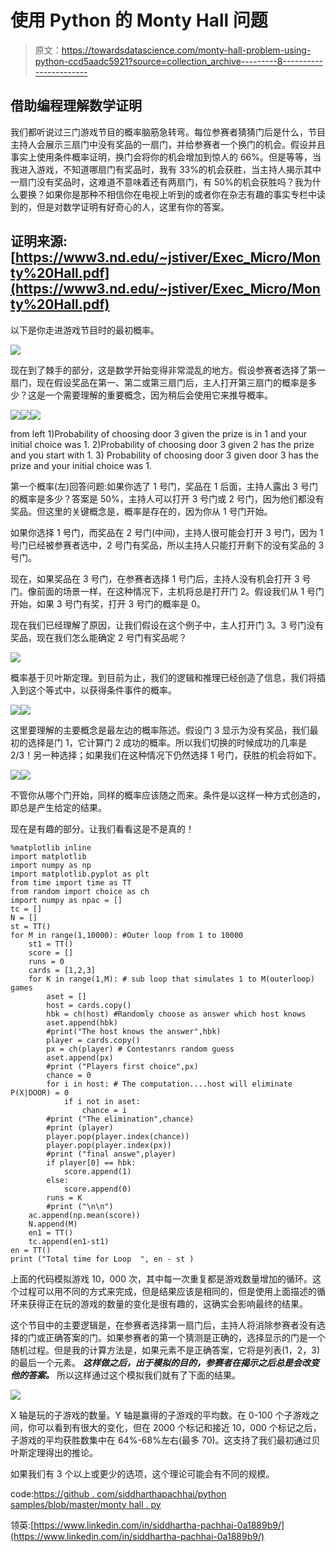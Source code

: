 # 使用 Python 的 Monty Hall 问题

> 原文：<https://towardsdatascience.com/monty-hall-problem-using-python-ccd5aadc5921?source=collection_archive---------8----------------------->

## 借助编程理解数学证明

我们都听说过三门游戏节目的概率脑筋急转弯。每位参赛者猜猜门后是什么，节目主持人会展示三扇门中没有奖品的一扇门，并给参赛者一个换门的机会。假设并且事实上使用条件概率证明，换门会将你的机会增加到惊人的 66%。但是等等，当我进入游戏，不知道哪扇门有奖品时，我有 33%的机会获胜，当主持人揭示其中一扇门没有奖品时，这难道不意味着还有两扇门，有 50%的机会获胜吗？我为什么要换？如果你是那种不相信你在电视上听到的或者你在杂志有趣的事实专栏中读到的，但是对数学证明有好奇心的人，这里有你的答案。

## 证明来源:[https://www3.nd.edu/~jstiver/Exec_Micro/Monty%20Hall.pdf](https://www3.nd.edu/~jstiver/Exec_Micro/Monty%20Hall.pdf)

以下是你走进游戏节目时的最初概率。

![](img/191faf59f91e04190e428bf4171a6bca.png)

现在到了棘手的部分，这是数学开始变得非常混乱的地方。假设参赛者选择了第一扇门，现在假设奖品在第一、第二或第三扇门后，主人打开第三扇门的概率是多少？这是一个需要理解的重要概念，因为稍后会使用它来推导概率。

![](img/9eeab07ebbf05aeca8c1adf90ce06d46.png)![](img/d987d4b4e313877804fae27f5ef7f04b.png)![](img/2c278c83c4183f945b41ecd5e9af7d76.png)

from left 1)Probability of choosing door 3 given the prize is in 1 and your initial choice was 1\. 2)Probability of choosing door 3 given 2 has the prize and you start with 1\. 3) Probability of choosing door 3 given door 3 has the prize and your initial choice was 1.

第一个概率(左)回答问题:如果你选了 1 号门，奖品在 1 后面，主持人露出 3 号门的概率是多少？答案是 50%，主持人可以打开 3 号门或 2 号门，因为他们都没有奖品。但这里的关键概念是，概率是存在的，因为你从 1 号门开始。

如果你选择 1 号门，而奖品在 2 号门(中间)，主持人很可能会打开 3 号门，因为 1 号门已经被参赛者选中，2 号门有奖品，所以主持人只能打开剩下的没有奖品的 3 号门。

现在，如果奖品在 3 号门，在参赛者选择 1 号门后，主持人没有机会打开 3 号门。像前面的场景一样，在这种情况下，主机将总是打开门 2。假设我们从 1 号门开始，如果 3 号门有奖，打开 3 号门的概率是 0。

现在我们已经理解了原因，让我们假设在这个例子中，主人打开门 3。3 号门没有奖品，现在我们怎么能确定 2 号门有奖品呢？

![](img/f673b1b13571629e81520f3331e3e22e.png)

概率基于贝叶斯定理。到目前为止，我们的逻辑和推理已经创造了信息，我们将插入到这个等式中，以获得条件事件的概率。

![](img/d668b6037d750de2c06525d2597b9005.png)![](img/400df7fe0ef887ba643ea55b4309b177.png)

这里要理解的主要概念是最左边的概率陈述。假设门 3 显示为没有奖品，我们最初的选择是门 1，它计算门 2 成功的概率。所以我们切换的时候成功的几率是 2/3！另一种选择；如果我们在这种情况下仍然选择 1 号门，获胜的机会将如下。

![](img/5999653b6eea68c5155301a72f7172e9.png)![](img/7727297ce84a71fbac52f703165b39d9.png)

不管你从哪个门开始，同样的概率应该随之而来。条件是以这样一种方式创造的，即总是产生给定的结果。

现在是有趣的部分。让我们看看这是不是真的！

```
%matplotlib inline
import matplotlib
import numpy as np
import matplotlib.pyplot as plt
from time import time as TT
from random import choice as ch
import numpy as npac = []
tc = []
N = []
st = TT()
for M in range(1,10000): #Outer loop from 1 to 10000
    st1 = TT()
    score = []
    runs = 0
    cards = [1,2,3]
    for K in range(1,M): # sub loop that simulates 1 to M(outerloop) games
        aset = []
        host = cards.copy()
        hbk = ch(host) #Randomly choose as answer which host knows
        aset.append(hbk)
        #print("The host knows the answer",hbk)
        player = cards.copy()
        px = ch(player) # Contestanrs random guess
        aset.append(px)
        #print ("Players first choice",px)
        chance = 0
        for i in host: # The computation....host will eliminate P(X|DOOR) = 0
            if i not in aset:
                chance = i
        #print ("The elimination",chance)
        #print (player)
        player.pop(player.index(chance))
        player.pop(player.index(px))
        #print ("final answe",player)
        if player[0] == hbk:
            score.append(1)
        else:
            score.append(0)
        runs = K
        #print ("\n\n")
    ac.append(np.mean(score))
    N.append(M)
    en1 = TT()
    tc.append(en1-st1)
en = TT()    
print ("Total time for Loop  ", en - st )
```

上面的代码模拟游戏 10，000 次，其中每一次重复都是游戏数量增加的循环。这个过程可以用不同的方式来完成，但是结果应该是相同的，但是使用上面描述的循环来获得正在玩的游戏的数量的变化是很有趣的，这确实会影响最终的结果。

这个节目中的主要逻辑是，在参赛者选择第一扇门后，主持人将消除参赛者没有选择的门或正确答案的门。如果参赛者的第一个猜测是正确的，选择显示的门是一个随机过程。但是我的计算方法是，如果元素不是正确答案，它将是列表(1，2，3)的最后一个元素。 ***这样做之后，出于模拟的目的，参赛者在揭示之后总是会改变他的答案。*** 所以这样通过这个模拟我们就有了下面的结果。

![](img/dafe6c6c77c563db3aa75697b92ffe69.png)

X 轴是玩的子游戏的数量。Y 轴是赢得的子游戏的平均数。在 0-100 个子游戏之间，你可以看到有很大的变化，但在 2000 个标记和接近 10，000 个标记之后，子游戏的平均获胜数集中在 64%-68%左右(最多 70)。这支持了我们最初通过贝叶斯定理得出的推论。

如果我们有 3 个以上或更少的选项，这个理论可能会有不同的规模。

code:[https://github . com/siddharthapachhai/python samples/blob/master/monty hall . py](https://github.com/siddharthapachhai/PythonSamples/blob/master/MontyHall.py)

领英:[https://www.linkedin.com/in/siddhartha-pachhai-0a1889b9/](https://www.linkedin.com/in/siddhartha-pachhai-0a1889b9/)